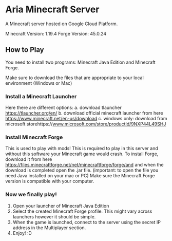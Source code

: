 # Aria Minecraft Server
A Minecraft server hosted on Google Cloud Platform.

Minecraft Version: 1.19.4
Forge Version: 45.0.24

## How to Play
You need to install two programs: Minecraft Java Edition and Minecraft Forge.

Make sure to download the files that are appropriate to your local environment (Windows or Mac)

### Install a Minecraft Launcher
Here there are different options:
a. download tlauncher https://tlauncher.org/en/
b. download official minecraft launcher from here https://www.minecraft.net/en-us/download
c. windows only: download from microsoft storehttps://www.microsoft.com/store/productId/9NXP44L49SHJ

### Install Minecraft Forge
This is used to play with mods! This is required to play in this server and without this software your Minecraft game would crash.
To install Forge, download it from  here https://files.minecraftforge.net/net/minecraftforge/forge/and and when the download is completed open the .jar file. (important: to open the file you need Java installed on your mac or PC)
Make sure the Minecraft Forge version is compatible with your computer.

### Now we finally play!
1. Open your launcher of Minecraft Java Edition
2. Select the created Minecraft Forge profile. This might vary across launchers however it should be simple.
3. When the game is launched, connect to the server using the secret IP address in the Multiplayer section.
4. Enjoy! :D
